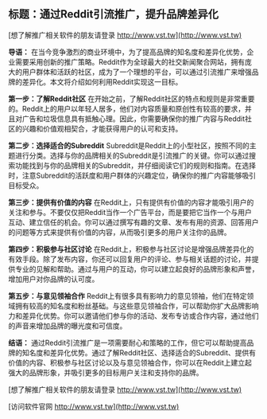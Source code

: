 ## **标题：通过Reddit引流推广，提升品牌差异化**

[想了解推广相关软件的朋友请登录 http://www.vst.tw](http://www.vst.tw)

**导语：**
在当今竞争激烈的商业环境中，为了提高品牌的知名度和差异化优势，企业需要采用创新的推广策略。Reddit作为全球最大的社交新闻聚合网站，拥有庞大的用户群体和活跃的社区，成为了一个理想的平台，可以通过引流推广来增强品牌的差异化。本文将介绍如何利用Reddit实现这一目标。

**第一步：了解Reddit社区**
在开始之前，了解Reddit社区的特点和规则是非常重要的。Reddit上的用户以年轻人居多，他们对内容质量和原创性有较高的要求，并且对广告和垃圾信息具有抵触心理。因此，你需要确保你的推广内容与Reddit社区的兴趣和价值观相契合，才能获得用户的认可和支持。

**第二步：选择适合的Subreddit**
Subreddit是Reddit上的小型社区，按照不同的主题进行分类。选择与你的品牌相关的Subreddit是引流推广的关键。你可以通过搜索功能找到与你的品牌相关的Subreddit，并仔细阅读它们的规则和指南。在选择时，注意Subreddit的活跃度和用户群体的兴趣定位，确保你的推广内容能够吸引目标受众。

**第三步：提供有价值的内容**
在Reddit上，只有提供有价值的内容才能吸引用户的关注和参与。不要仅仅把Reddit当作一个广告平台，而是要把它当作一个与用户互动、建立信任的机会。你可以通过撰写有趣的文章、发布有用的资源、回答用户的问题等方式来提供有价值的内容，从而吸引更多的用户关注你的品牌。

**第四步：积极参与社区讨论**
在Reddit上，积极参与社区讨论是增强品牌差异化的有效手段。除了发布内容，你还可以回复用户的评论、参与相关话题的讨论，并提供专业的见解和帮助。通过与用户的互动，你可以建立起良好的品牌形象和声誉，增加用户对你品牌的认可度。

**第五步：与意见领袖合作**
Reddit上有很多具有影响力的意见领袖，他们在特定领域拥有较高的知名度和粉丝基础。与这些意见领袖合作，可以帮助你扩大品牌影响力和差异化优势。你可以邀请他们参与你的活动、发布专访或合作内容，通过他们的声音来增加品牌的曝光度和可信度。

**结语：**
通过Reddit引流推广是一项需要耐心和策略的工作，但它可以帮助提高品牌的知名度和差异化优势。通过了解Reddit社区、选择适合的Subreddit、提供有价值的内容、积极参与社区讨论以及与意见领袖合作，你可以在Reddit上建立起强大的品牌形象，并吸引更多的目标用户关注和支持你的品牌。

[想了解推广相关软件的朋友请登录 http://www.vst.tw](http://www.vst.tw)


[访问软件官网 http://www.vst.tw](http://www.vst.tw)
